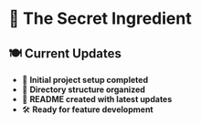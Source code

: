 # 🥗 The Secret Ingredient

## 🍽️ Current Updates

- 🚀 **Initial project setup completed**
- 📁 **Directory structure organized**
- 📝 **README created with latest updates**
- 🛠️ **Ready for feature development**


